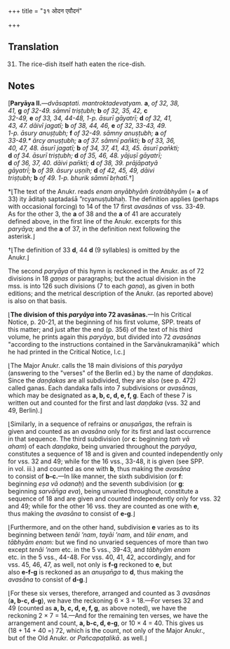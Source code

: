 +++
title = "३१ ओदन एवौदनं"

+++
## Translation
31. The rice-dish itself hath eaten the rice-dish.

## Notes
\[**Paryāya II.**—*dvāsaptati. mantroktadevatyam.* **a**, *of 32, 38,  
41,* **g** *of 32-49. sāmnī triṣṭubh;* **b** *of 32, 35, 42,* **c**  
*32-49,* **e** *of 33, 34, 44-48, 1-p. āsurī gāyatrī;* **d** *of 32, 41,  
43, 47. dāivī jagatī;* **b** *of 38, 44, 46,* **e** *of 32, 33-43, 49.  
1-p. āsury anuṣṭubh;* **f** *of 32-49. sāmny anuṣṭubh;* **a** *of  
33-49.\* ārcy anuṣṭubh;* **a** *of 37. sāmnī pan̄kti;* **b** *of 33, 36,  
40, 47, 48. āsurī jagatī;* **b** *of 34, 37, 41, 43, 45. āsurī pan̄kti;*  
**d** *of 34. āsurī triṣṭubh;* **d** *of 35, 46, 48. yājuṣī gāyatrī;*  
**d** *of 36, 37, 40. dāivi pan̄kti;* **d** *of 38, 39. prājāpatyā  
gāyatrī;* **b** *of 39. āsury uṣṇih;* **d** *of 42, 45, 49, dāivi  
triṣṭubh;* **b** *of 49. 1-p. bhurik sāmnī bṛhatī.*†\]  
  
\*⌊The text of the Anukr. reads *enam anyābhyāṁ śrotrābhyām* (= **a** of  
33) ity āditaḥ saptadaśā ”rcyanuṣṭubhaḥ. The definition applies (perhaps  
with occasional forcing) to 14 of the 17 first *avasānas* of vss. 33-49.  
As for the other 3, the **a** of 38 and the **a** of 41 are accurately  
defined above, in the first line of the Anukr. excerpts for this  
*paryāya;* and the **a** of 37, in the definition next following the  
asterisk.⌋  
  
†⌊The definition of 33 **d**, 44 **d** (9 syllables) is omitted by the  
Anukr.⌋  
  
The second *paryāya* of this hymn is reckoned in the Anukr. as of 72  
divisions in 18 *gaṇas* or paragraphs; but the actual division in the  
mss. is into 126 such divisions (7 to each *gaṇa*), as given in both  
editions; and the metrical description of the Anukr. (as reported above)  
is also on that basis.  
  
⌊**The division of this *paryāya* into 72 avasānas.**—In his Critical  
Notice, p. 20-21, at the beginning of his first volume, SPP. treats of  
this matter; and just after the end (p. 356) of the text of his third  
volume, he prints again this *paryāya*, but divided into 72 *avasānas*  
"according to the instructions contained in the Sarvānukramaṇikā" which  
he had printed in the Critical Notice, l.c.⌋  
  
⌊The Major Anukr. calls the 18 main divisions of this *paryāya*  
(answering to the "verses" of the Berlin ed.) by the name of *daṇḍakas*.  
Since the *daṇḍakas* are all subdivided, they are also (see p. 472)  
called ganas. Each dandaka falls into 7 subdivisions or *avasānas*,  
which may be designated as **a, b, c, d, e, f, g**. Each of these 7 is  
written out and counted for the first and last *daṇḍaka* (vss. 32 and  
49, Berlin).⌋  
  
⌊Similarly, in a sequence of refrains or *anuṣan̄gas*, the refrain is  
given and counted as an *avasāna* only for its first and last occurrence  
in that sequence. The third subdivision (or **c**: beginning *taṁ vā  
aham*) of each *daṇḍaka*, being unvaried throughout the *paryāya*,  
constitutes a sequence of 18 and is given and counted independently only  
for vss. 32 and 49; while for the 16 vss., 33-48, it is given (see SPP.  
in vol. iii.) and counted as one with **b**, thus making the *avasāna*  
to consist of **b-c.**—In like manner, the sixth subdivision (or **f**:  
beginning *eṣa vā odanaḥ*) and the seventh subdivision (or **g**:  
beginning *sarvān̄ga eva*), being unvaried throughout, constitute a  
sequence of 18 and are given and counted independently only for vss. 32  
and 49; while for the other 16 vss. they are counted as one with **e**,  
thus making the *avasāna* to consist of **e-g**.⌋  
  
⌊Furthermore, and on the other hand, subdivision **e** varies as to its  
beginning between *tenāi ’nam*, *tayāi ’nam*, and *tāir enam*, and  
*tābhyām enam:* but we find no unvaried sequences of more than two  
except *tenāi ’nam* etc. in the 5 vss., 39-43, and *tābhyām* *enam*  
etc. in the 5 vss., 44-48. For vss. 40, 41, 42, accordingly, and for  
vss. 45, 46, 47, as well, not only is **f-g** reckoned to **e**, but  
also **e-f-g** is reckoned as an *anuṣan̄ga* to **d**, thus making the  
*avasāna* to consist of **d-g**.⌋  
  
⌊For these six verses, therefore, arranged and counted as 3 *avasānas*  
(**a, b-c, d-g**), we have the reckoning 6 × 3 = 18.—For verses 32 and  
49 (counted as **a, b, c, d, e, f, g**, as above noted), we have the  
reckoning 2 × 7 = 14.—And for the remaining ten verses, we have the  
arrangement and count, **a, b-c, d, e-g**, or 10 × 4 = 40. This gives us  
(18 + 14 + 40 =) 72, which is the count, not only of the Major Anukr.,  
but of the Old Anukr. or *Pañcapaṭalikā*. as well.⌋
